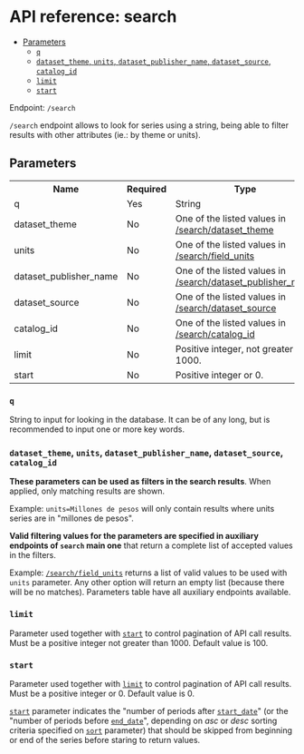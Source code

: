 # API reference: search

<!-- START doctoc generated TOC please keep comment here to allow auto update -->
<!-- DON'T EDIT THIS SECTION, INSTEAD RE-RUN doctoc TO UPDATE -->
 

- [Parameters](#parameters)
    - [`q`](#q)
    - [`dataset_theme`, `units`, `dataset_publisher_name`, `dataset_source`, `catalog_id`](#dataset_theme-units-dataset_publisher_name-dataset_source-catalog_id)
    - [`limit`](#limit)
    - [`start`](#start)

<!-- END doctoc generated TOC please keep comment here to allow auto update -->

Endpoint: `/search`

`/search` endpoint allows to look for series using a string, being able to filter results with other attributes (ie.: by theme or units).

## Parameters

<table>
    <tr>
        <th>Name</th>
        <th>Required</th>
        <th>Type</th>
        <th>Default</th>
        <th>Examples</th>
    </tr>
    <tr>
        <td>q</td>
        <td>Yes</td>
        <td>String</td>
        <td>N/A</td>
        <td>q=ipc</td>
    </tr>
    <tr>
        <td>dataset_theme</a></td>
        <td>No</td>
        <td>One of the listed values in <a href="https://apis.datos.gob.ar/series/api/search/dataset_theme">/search/dataset_theme</a></em></td>
        <td>N/A</td>
        <td>dataset_theme="Finanzas Públicas"</td>
    </tr>
    <tr>
        <td>units</a></td>
        <td>No</td>
        <td>One of the listed values in <a href="https://apis.datos.gob.ar/series/api/search/field_units">/search/field_units</a></td>
        <td>N/A</td>
        <td>units="Millones de pesos"</td>
    </tr>
    <tr>
        <td>dataset_publisher_name</a></td>
        <td>No</td>
        <td>One of the listed values in <a href="https://apis.datos.gob.ar/series/api/search/dataset_publisher_name">/search/dataset_publisher_name</a></td>
        <td>N/A</td>
        <td>dataset_publisher_name="Subsecretaría de Programación Macroeconómica."</td>
    </tr>
    <tr>
        <td>dataset_source</a></td>
        <td>No</td>
        <td>One of the listed values in <a href="https://apis.datos.gob.ar/series/api/search/dataset_source">/search/dataset_source</a></td>
        <td>N/A</td>
        <td>dataset_source="Ministerio de Hacienda"</td>
    </tr>
    <tr>
        <td>catalog_id</a></td>
        <td>No</td>
        <td>One of the listed values in <a href="https://apis.datos.gob.ar/series/api/search/catalog_id">/search/catalog_id</a></td>
        <td>N/A</td>
        <td>catalog_id="sspm"</td>
    </tr>
    <tr>
        <td>limit</a></td>
        <td>No</td>
        <td>Positive integer, not greater than 1000.</td>
        <td class="s4" dir="ltr">10</td>
        <td>limit=50</td>
    </tr>
    <tr>
        <td>start</a></td>
        <td>No</td>
        <td>Positive integer or 0.</td>
        <td class="s4" dir="ltr">0</td>
        <td>start=100</td>
    </tr>
</table>

### `q`

String to input for looking in the database. It can be of any long, but is recommended to input one or more key words.

### `dataset_theme`, `units`, `dataset_publisher_name`, `dataset_source`, `catalog_id`

**These parameters can be used as filters in the search results**. When applied, only matching results are shown.

Example: `units=Millones de pesos` will only contain results where units series are in "millones de pesos".

**Valid filtering values for the parameters are specified in auxiliary endpoints of `search` main one** that return a complete list of accepted values in the filters.

Example: [`/search/field_units`](https://apis.datos.gob.ar/series/api/search/field_units/) returns a list of valid values to be used with `units` parameter. Any other option will return an empty list (because there will be no matches). Parameters table have all auxiliary endpoints available.

### `limit`

Parameter used together with [`start`](#start) to control pagination of API call results. Must be a positive integer not greater than 1000. Default value is 100.

### `start`

Parameter used together with [`limit`](#limit) to control pagination of API call results. Must be a positive integer or 0. Default value is 0.

[`start`](#start) parameter indicates the "number of periods after [`start_date`](#start_date)" (or the "number of periods before [`end_date`](#end_date)", depending on *asc* or *desc* sorting criteria specified on [`sort`](#sort) parameter) that should be skipped from beginning or end of the series before staring to return values.
